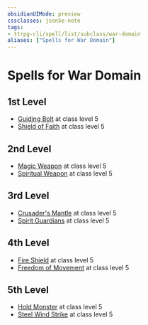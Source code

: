 ```yaml
---
obsidianUIMode: preview
cssclasses: json5e-note
tags:
- ttrpg-cli/spell/list/subclass/war-domain
aliases: ["Spells for War Domain"]
---
```

# Spells for War Domain

## 1st Level

- [Guiding Bolt](2-Mechanics/CLI/spells/guiding-bolt-xphb.md "XPHB") at class level 5
- [Shield of Faith](2-Mechanics/CLI/spells/shield-of-faith-xphb.md "XPHB") at class level 5

## 2nd Level

- [Magic Weapon](2-Mechanics/CLI/spells/magic-weapon-xphb.md "XPHB") at class level 5
- [Spiritual Weapon](2-Mechanics/CLI/spells/spiritual-weapon-xphb.md "XPHB") at class level 5

## 3rd Level

- [Crusader's Mantle](2-Mechanics/CLI/spells/crusaders-mantle-xphb.md "XPHB") at class level 5
- [Spirit Guardians](2-Mechanics/CLI/spells/spirit-guardians-xphb.md "XPHB") at class level 5

## 4th Level

- [Fire Shield](2-Mechanics/CLI/spells/fire-shield-xphb.md "XPHB") at class level 5
- [Freedom of Movement](2-Mechanics/CLI/spells/freedom-of-movement-xphb.md "XPHB") at class level 5

## 5th Level

- [Hold Monster](2-Mechanics/CLI/spells/hold-monster-xphb.md "XPHB") at class level 5
- [Steel Wind Strike](2-Mechanics/CLI/spells/steel-wind-strike-xphb.md "XPHB") at class level 5